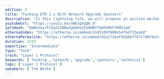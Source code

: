 ```yaml
---
edition: 5
title: "Funding ETH 1.x With Network Upgrade Sponsors"
description: "In this lightning talk, we will propose an auction mechanism to sponsor Ethereum Network Upgrades and use the proceeds to fund Ethereum 1.x initiatives. The talk will (quickly!) go over the proposed auction scheme, distribution of funds, and common objections to & potential pitfalls of this model."
youtubeUrl: "https://youtu.be/oW63ghqQO_8"
ipfsHash: "QmWG3ayrFzXqS2VNDwVg6bHzZCkHHBYfGDFGMVCYKM5Jw6"
ethernaIndex: "https://etherna.io/embed/6345109f080a54f6d733eadd"
ethernaPermalink: "https://etherna.io/embed/d5a273eaf92bb6f747c748fda1d2cacb6dd67f7ffb5d6a861402f736d6db9377"
duration: 1333
expertise: "Intermediate"
type: "Talk"
track: "Layer 1 Protocol"
keywords: ['funding','network','upgrade','sponsors','technical']
tags: ['Layer 1 Protocol']
speakers: ['Tim Beiko']
---
```

